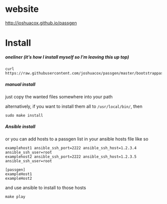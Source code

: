 # website 
http://joshuacox.github.io/passgen

# Install

##### oneliner (it’s how I install myself so I’m leaving this up top)

```
curl https://raw.githubusercontent.com/joshuacox/passgen/master/bootstrappassgen.sh|sh
```

##### manual install

just copy the wanted files somewhere into your path

alternatively, if you want to install them all to `/usr/local/bin/`, then

```
sudo make install
```

##### Ansible install

or you can add hosts to a passgen list in your ansible hosts file like so

```
examplehost1 ansible_ssh_port=2222 ansible_ssh_host=1.2.3.4 ansible_ssh_user=root
examplehost2 ansible_ssh_port=2222 ansible_ssh_host=1.2.3.5 ansible_ssh_user=root

[passgen]
exampleHost1
exampleHost2
```
and use ansible to install to those hosts

```
make play
```

